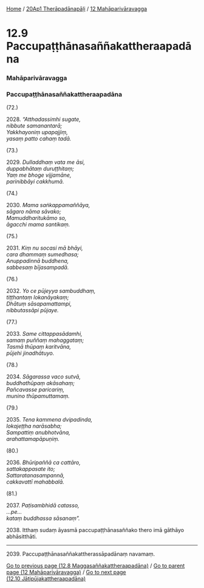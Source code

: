 
[Home](/) / [20Ap1 Therāpadānapāḷi](../../20Ap1.md) / [12 Mahāparivāravagga](../12.md)

# 12.9 Paccupaṭṭhānasaññakattheraapadāna

### Mahāparivāravagga

### Paccupaṭṭhānasaññakattheraapadāna

(72.)

2028\. _“Atthadassimhi sugate,_  
_nibbute samanantarā;_  
_Yakkhayoniṃ upapajjiṃ,_  
_yasaṃ patto cahaṃ tadā._  


(73.)

2029\. _Dulladdhaṃ vata me āsi,_  
_duppabhātaṃ duruṭṭhitaṃ;_  
_Yaṃ me bhoge vijjamāne,_  
_parinibbāyi cakkhumā._  


(74.)

2030\. _Mama saṅkappamaññāya,_  
_sāgaro nāma sāvako;_  
_Mamuddharitukāmo so,_  
_āgacchi mama santikaṃ._  


(75.)

2031\. _Kiṃ nu socasi mā bhāyi,_  
_cara dhammaṃ sumedhasa;_  
_Anuppadinnā buddhena,_  
_sabbesaṃ bījasampadā._  


(76.)

2032\. _Yo ce pūjeyya sambuddhaṃ,_  
_tiṭṭhantaṃ lokanāyakaṃ;_  
_Dhātuṃ sāsapamattampi,_  
_nibbutassāpi pūjaye._  


(77.)

2033\. _Same cittappasādamhi,_  
_samaṃ puññaṃ mahaggataṃ;_  
_Tasmā thūpaṃ karitvāna,_  
_pūjehi jinadhātuyo._  


(78.)

2034\. _Sāgarassa vaco sutvā,_  
_buddhathūpaṃ akāsahaṃ;_  
_Pañcavasse paricariṃ,_  
_munino thūpamuttamaṃ._  


(79.)

2035\. _Tena kammena dvipadinda,_  
_lokajeṭṭha narāsabha;_  
_Sampattiṃ anubhotvāna,_  
_arahattamapāpuṇiṃ._  


(80.)

2036\. _Bhūripaññā ca cattāro,_  
_sattakappasate ito;_  
_Sattaratanasampannā,_  
_cakkavattī mahabbalā._  


(81.)

2037\. _Paṭisambhidā catasso,_  
_…pe…_  
_kataṃ buddhassa sāsanaṃ”._  


2038\. Itthaṃ sudaṃ āyasmā paccupaṭṭhānasaññako thero imā gāthāyo abhāsitthāti.

---

2039\. Paccupaṭṭhānasaññakattherassāpadānaṃ navamaṃ.



[Go to previous page (12.8 Maggasaññakattheraapadāna)](12.8.md) / [Go to parent page (12 Mahāparivāravagga)](../12.md) / [Go to next page (12.10 Jātipūjakattheraapadāna)](12.10.md)


